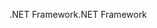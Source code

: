 <span data-ttu-id="1a000-101">.NET Framework</span><span class="sxs-lookup"><span data-stu-id="1a000-101">.NET Framework</span></span>